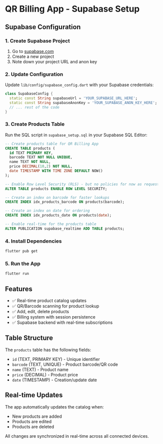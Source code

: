 # QR Billing App - Supabase Setup

## Supabase Configuration

### 1. Create Supabase Project
1. Go to [supabase.com](https://supabase.com)
2. Create a new project
3. Note down your project URL and anon key

### 2. Update Configuration
Update `lib/config/supabase_config.dart` with your Supabase credentials:

```dart
class SupabaseConfig {
  static const String supabaseUrl = 'YOUR_SUPABASE_URL_HERE';
  static const String supabaseAnonKey = 'YOUR_SUPABASE_ANON_KEY_HERE';
  // ... rest of the code
}
```

### 3. Create Products Table
Run the SQL script in `supabase_setup.sql` in your Supabase SQL Editor:

```sql
-- Create products table for QR Billing App
CREATE TABLE products (
  id TEXT PRIMARY KEY,
  barcode TEXT NOT NULL UNIQUE,
  name TEXT NOT NULL,
  price DECIMAL(10,2) NOT NULL,
  date TIMESTAMP WITH TIME ZONE DEFAULT NOW()
);

-- Enable Row Level Security (RLS) - but no policies for now as requested
ALTER TABLE products ENABLE ROW LEVEL SECURITY;

-- Create an index on barcode for faster lookups
CREATE INDEX idx_products_barcode ON products(barcode);

-- Create an index on date for ordering
CREATE INDEX idx_products_date ON products(date);

-- Enable real-time for the products table
ALTER PUBLICATION supabase_realtime ADD TABLE products;
```

### 4. Install Dependencies
```bash
flutter pub get
```

### 5. Run the App
```bash
flutter run
```

## Features

- ✅ Real-time product catalog updates
- ✅ QR/Barcode scanning for product lookup
- ✅ Add, edit, delete products
- ✅ Billing system with session persistence
- ✅ Supabase backend with real-time subscriptions

## Table Structure

The `products` table has the following fields:
- `id` (TEXT, PRIMARY KEY) - Unique identifier
- `barcode` (TEXT, UNIQUE) - Product barcode/QR code
- `name` (TEXT) - Product name
- `price` (DECIMAL) - Product price
- `date` (TIMESTAMP) - Creation/update date

## Real-time Updates

The app automatically updates the catalog when:
- New products are added
- Products are edited
- Products are deleted

All changes are synchronized in real-time across all connected devices.
